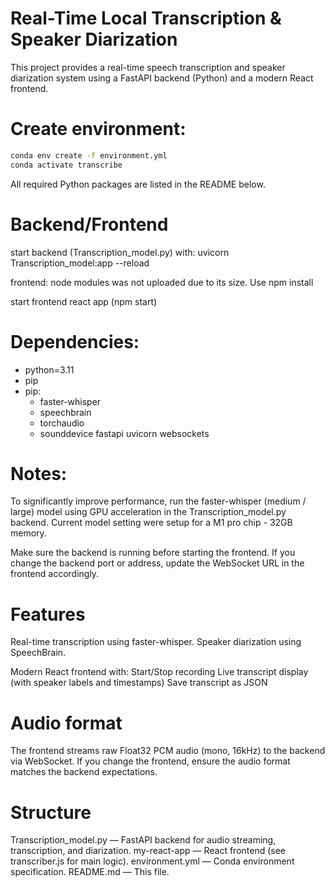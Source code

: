 # Real-Time Local Transcription & Speaker Diarization
This project provides a real-time speech transcription and speaker diarization system using a FastAPI backend (Python) and a modern React frontend.

# Create environment:
   ```sh
   conda env create -f environment.yml
   conda activate transcribe
   ```
All required Python packages are listed in the README below.

# Backend/Frontend
start backend (Transcription_model.py) with: uvicorn Transcription_model:app --reload

frontend: node modules was not uploaded due to its size. 
Use npm install

start frontend react app (npm start)


# Dependencies:
  - python=3.11
  - pip
  - pip:
    - faster-whisper
    - speechbrain
    - torchaudio
    - sounddevice
    fastapi uvicorn websockets

# Notes:
To significantly improve performance, run the faster-whisper (medium / large) model using GPU acceleration in the Transcription_model.py backend. Current model setting were setup for a M1 pro chip - 32GB memory.

Make sure the backend is running before starting the frontend.
If you change the backend port or address, update the WebSocket URL in the frontend accordingly.

# Features
Real-time transcription using faster-whisper.
Speaker diarization using SpeechBrain.

Modern React frontend with:
Start/Stop recording
Live transcript display (with speaker labels and timestamps)
Save transcript as JSON

# Audio format
The frontend streams raw Float32 PCM audio (mono, 16kHz) to the backend via WebSocket.
If you change the frontend, ensure the audio format matches the backend expectations.

# Structure
Transcription_model.py — FastAPI backend for audio streaming, transcription, and diarization.
my-react-app — React frontend (see transcriber.js for main logic).
environment.yml — Conda environment specification.
README.md — This file.
